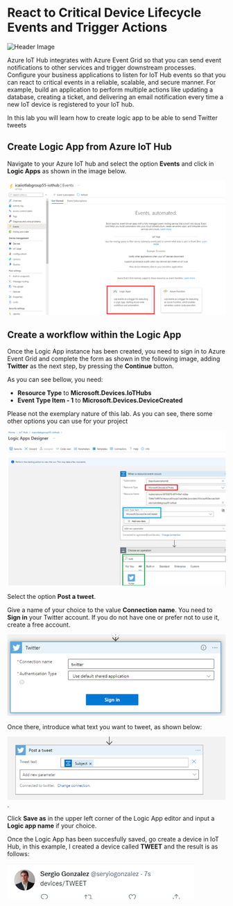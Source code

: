 # React to Critical Device Lifecycle Events and Trigger Actions

![Header Image](../images/notification_eventgrid.jpg)

Azure IoT Hub integrates with Azure Event Grid so that you can send event notifications to other services and trigger downstream processes. Configure your business applications to listen for IoT Hub events so that you can react to critical events in a reliable, scalable, and secure manner. For example, build an application to perform multiple actions like updating a database, creating a ticket, and delivering an email notification every time a new IoT device is registered to your IoT hub.

In this lab you will learn how to create logic app to be able to send Twitter tweets

## Create Logic App from Azure IoT Hub

Navigate to your Azure IoT hub and select the option **Events** and click in **Logic Apps** as shown in the image below.

![Create Resource](../images/logic-apps-01.png)

## Create a workflow within the Logic App
Once the Logic App instance has been created, you need to sign in to Azure Event Grid and complete the form as shown in the following image, adding **Twitter** as the next step, by pressing the **Continue** button.

As you can see bellow, you need:
- **Resource Type** to **Microsoft.Devices.IoTHubs**
- **Event Type Item - 1** to **Microsoft.Devices.DeviceCreated**

Please not the exemplary nature of this lab. As you can see, there some other options you can use for your project

![Create Resource](../images/logic-apps-02.png)

Select the option **Post a tweet**.

Give a name of your choice to the value **Connection name**. You need to **Sign in** your Twitter account. If you do not have one or prefer not to use it, create a free account.

![Create Resource](../images/logic-apps-03.png)

Once there, introduce what text you want to tweet, as shown below:

![Create Resource](../images/logic-apps-04.png).

Click **Save as** in the upper left corner of the Logic App editor and input a **Logic app name** if your choice.

Once the Logic App has been succesfully saved, go create a device in IoT Hub, in this example, I created a device called **TWEET** and the result is as follows:

![Create Resource](../images/logic-apps-05.png)

